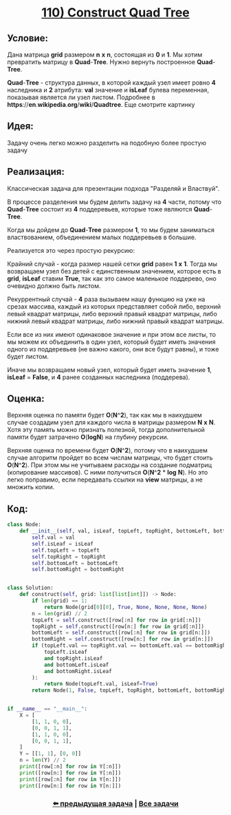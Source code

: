 <div align='center'>
<h1><a href='https://leetcode.com/problems/construct-quad-tree/description/'><strong>110) Construct Quad Tree</strong></a></h1>
</div>

## **Условие:**

Дана матрица **grid** размером **n** **x** **n**, состоящая из **0** и **1**. Мы хотим превратить матрицу в **Quad**-**Tree**. Нужно вернуть построенное **Quad**-**Tree**.

**Quad**-**Tree** - структура данных, в которой каждый узел имеет ровно **4** наследника и **2** атрибута: **val** значение и **isLeaf** булева переменная, показывая является ли узел листом. Подробнее в **https**://**en**.**wikipedia**.**org**/**wiki**/**Quadtree**. Еще смотрите картинку

## **Идея:**

Задачу очень легко можно разделить на подобную более простую задачу

## **Реализация:**

Классическая задача для презентации подхода "Разделяй и Властвуй".

В процессе разделения мы будем делить задачу на **4** части, потому что **Quad**-**Tree** состоит из **4** поддеревьев, которые тоже являются **Quad**-**Tree**.

Когда мы дойдем до **Quad**-**Tree** размером **1**, то мы будем заниматься властвованием, объединением малых поддеревьев в большие.

Реализуется это через простую рекурсию:

Крайний случай - когда размер нашей сетки **grid** равен **1** **x** **1**. Тогда мы возвращаем узел без детей с единственным значением, которое есть в **grid**, **isLeaf** ставим **True**, так как это самое маленькое поддерево, оно очевидно должно быть листом.

Рекуррентный случай - **4** раза вызываем нашу функцию на уже на срезах массива, каждый из которых представляет собой либо, верхний левый квадрат матрицы, либо верхний правый квадрат матрицы, либо нижний левый квадрат матрицы, либо нижний правый квадрат матрицы.

Если все из них имеют одинаковое значение и при этом все листы, то мы можем их объединить в один узел, который будет иметь значения одного из поддеревьев (не важно какого, они все будут равны), и тоже будет листом.

Иначе мы возвращаем новый узел, который будет иметь значение **1**, **isLeaf** = **False**, и **4** ранее созданных наследника (поддерева).



## **Оценка:**

Верхняя оценка по памяти будет **O**(**N**^**2**), так как мы в наихудшем случае создадим узел для каждого числа в матрицы размером **N** **x** **N**. Хотя эту память можно признать полезной, тогда дополнительной памяти будет затрачено **O**(**logN**) на глубину рекурсии.

Верхняя оценка по времени будет **O**(**N**^**2**), потому что в наихудшем случае алгоритм пройдет во всем числам матрицы, что будет стоить **O**(**N**^**2**). При этом мы не учитываем расходы на создание подматриц (копирование массивов). С ними получиться **O**(**N**^**2** * **log** **N**). Но это легко поправимо, если передавать ссылки на **view** матрицы, а не множить копии.

## Код:
```python
class Node:
    def __init__(self, val, isLeaf, topLeft, topRight, bottomLeft, bottomRight):
        self.val = val
        self.isLeaf = isLeaf
        self.topLeft = topLeft
        self.topRight = topRight
        self.bottomLeft = bottomLeft
        self.bottomRight = bottomRight


class Solution:
    def construct(self, grid: list[list[int]]) -> Node:
        if len(grid) == 1:
            return Node(grid[0][0], True, None, None, None, None)
        n = len(grid) // 2
        topLeft = self.construct([row[:n] for row in grid[:n]])
        topRight = self.construct([row[n:] for row in grid[:n]])
        bottomLeft = self.construct([row[:n] for row in grid[n:]])
        bottomRight = self.construct([row[n:] for row in grid[n:]])
        if (topLeft.val == topRight.val == bottomLeft.val == bottomRight.val) and (
            topLeft.isLeaf
            and topRight.isLeaf
            and bottomLeft.isLeaf
            and bottomRight.isLeaf
        ):
            return Node(topLeft.val, isLeaf=True)
        return Node(1, False, topLeft, topRight, bottomLeft, bottomRight)


if __name__ == "__main__":
    X = [
        [1, 1, 0, 0],
        [0, 0, 1, 1],
        [1, 1, 0, 0],
        [0, 0, 1, 1],
    ]
    Y = [[1, 1], [0, 0]]
    n = len(Y) // 2
    print([row[:n] for row in Y[:n]])
    print([row[n:] for row in Y[:n]])
    print([row[:n] for row in Y[n:]])
    print([row[n:] for row in Y[n:]])

```

<div align='center'><h3><a href='https://github.com/TAskMAster339/PythonAlgorithms/tree/main/109.Sort%20List'>⬅️ предыдущая задача</a>&nbsp;|&nbsp;<a href='https://github.com/TAskMAster339/PythonAlgorithms/tree/main/README.md'>Все задачи</a></h3></div>